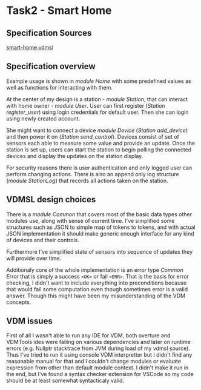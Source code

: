 # Task2 - Smart Home

## Specification Sources

[smart-home.vdmsl](./smart-home.vdmsl)

## Specification overview

Example usage is shown in *module Home* with some predefined values as well as functions for interacting with them.

At the center of my design is a station - *module Station*, that can interact with home owner - *module User*.
User can first register (*Station register_user*) using login credentials for default user.
Then she can login using newly created account.

She might want to connect a device *module Device* (*Station add_device*) and then power it on (*Station send_control*).
Devices consist of set of sensors each able to measure some value and provide an update.
Once the station is set up, users can start the station to begin polling the connected devices and display the updates on the station display.

For security reasons there is user authentication and only logged user can perform changing actions.
There is also an append only log structure (*module StationLog*) that records all actions taken on the station.

## VDMSL design choices

There is a *module Common* that covers most of the basic data types other modules use, along with sense of current time.
I've simplified some structures such as JSON to simple map of tokens to tokens, and with actual JSON implementation it should make generic enough interface for any kind of devices and their controls.

Furthermore I've simplified state of sensors into sequence of updates they will provide over time.

Additionaly core of the whole implementation is an error type *Common Error* that is simply a success `<OK>` or fail `<ERR>`.
That is the basis for error checking, I didn't want to include everything into preconditions because that would fail some computation even though sometimes error is a valid answer.
Though this might have been my misunderstanding of the VDM concepts.

## VDM issues

First of all I wasn't able to run any IDE for VDM, both overture and VDMTools ides were failing on various dependencies and later on runtime errors (e.g. Nullptr stacktrace from JVM during load of my vdmsl source).
Thus I've tried to run it using console VDM interpretter but I didn't find any reasonable manual for that and I couldn't change modules or evaluate expression from other than default module context.
I didn't make it run in the end, but I've found a syntax checker extension for VSCode so my code should be at least somewhat syntacticaly valid.

